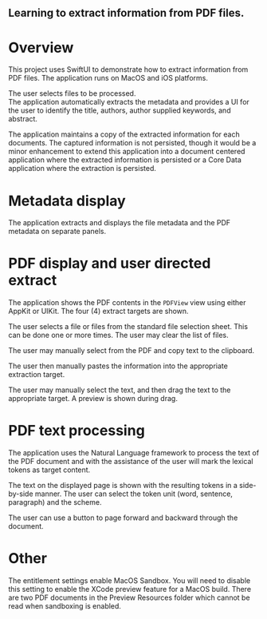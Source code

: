 Learning to extract information from PDF files.
---
# Overview
This project uses SwiftUI to demonstrate how to extract information
from PDF files.  The application runs on MacOS and iOS platforms.

The user selects files to be processed.  
The application automatically extracts the metadata and provides a UI 
for the user to identify the title, authors, author supplied keywords, 
and abstract.

The application maintains a copy of the extracted information for each
documents.  The captured information is not persisted, though it would be
a minor enhancement to extend this application into a document centered
application where the extracted information is persisted or a Core Data
application where the extraction is persisted.

# Metadata display
The application extracts and displays the file metadata and the PDF 
metadata on separate panels.  

# PDF display and user directed extract
The application shows the PDF contents in the `PDFView` view 
using either AppKit or UIKit.  The four (4) extract targets are
shown.

The user selects a file or files from the standard file selection sheet. This
can be done one or more times.  The user may clear the list of files.

The user may manually select from the PDF and copy text to the clipboard.
 
The user then manually pastes the information into the appropriate 
extraction target.

The user may manually select the text, and then drag the text to
the appropriate target.  A preview is shown during drag.


# PDF text processing
The application uses the Natural Language framework to process the 
text of the PDF document and with the assistance of the user will mark
the lexical tokens as target content.

The text on the displayed page is shown with the resulting tokens in a 
side-by-side manner.  The user can select the token unit (word, sentence,
paragraph) and the scheme.

The user can use a button to page forward and backward through the document.

# Other
The entitlement settings enable MacOS Sandbox.  You will need to disable
this setting to enable the XCode preview feature for a MacOS build.  There are
two PDF documents in the Preview Resources folder which cannot be read when
sandboxing is enabled.
